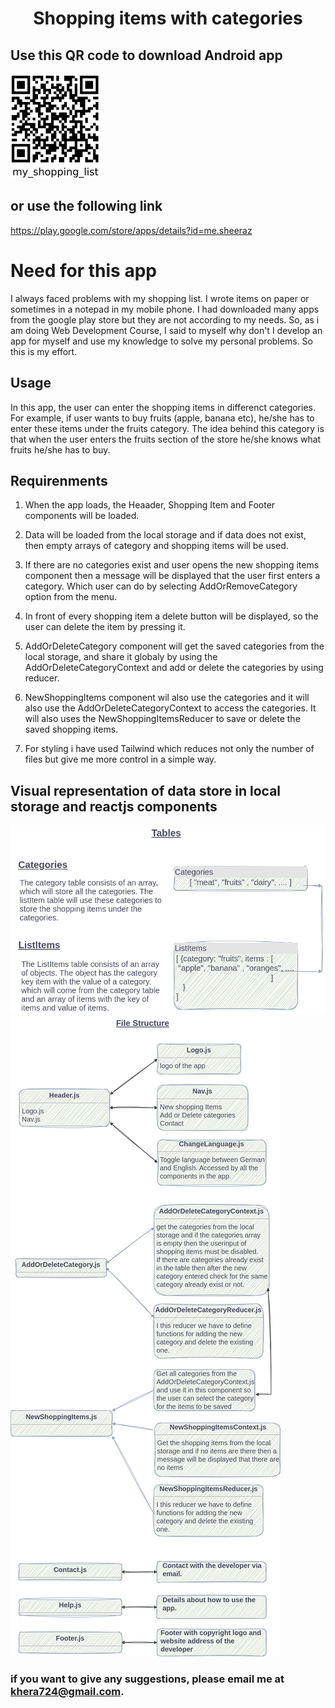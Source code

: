  <h1 style="text-align: center;">Shopping items with categories</h1>

## Use this QR code to download Android app

![alt text](./app_qr_code/my_shopping_app_qr_code.jpg)

## or use the following link

https://play.google.com/store/apps/details?id=me.sheeraz

# Need for this app

I always faced problems with my shopping list. I wrote items on paper or sometimes in a notepad in my mobile phone. I had downloaded many apps from the google play store but they are not according to my needs. So, as i am doing Web Development
Course, I said to myself why don't I develop an app for myself and use my knowledge
to solve my personal problems. So this is my effort.

## Usage

In this app, the user can enter the shopping items in differenct categories. For example, if user wants to buy fruits (apple, banana etc), he/she has to enter these items under the fruits category. The idea behind this category is that when the user enters the fruits section of the store he/she knows what fruits he/she has to buy.

## Requirenments

1.  When the app loads, the Heaader, Shopping Item and Footer components will be loaded.

2.  Data will be loaded from the local storage and if data does
    not exist, then empty arrays of category and shopping items will be used.

3.  If there are no categories exist and user opens the new
    shopping items component then a message will be displayed that the user first enters a category. Which user can do by selecting AddOrRemoveCategory option from the menu.

4.  In front of every shopping item a delete button will be
    displayed, so the user can delete the item by pressing it.

5.  AddOrDeleteCategory component will get the saved categories
    from the local storage, and share it globaly by using the AddOrDeleteCategoryContext and add or delete the categories by using reducer.

6.  NewShoppingItems component wil also use the categories and it
    will also use the AddOrDeleteCategoryContext to access the
    categories. It will also uses the NewShoppingItemsReducer to
    save or delete the saved shopping items.

7.  For styling i have used Tailwind which reduces not only the
    number of files but give me more control in a simple way.

## Visual representation of data store in local storage and reactjs components

![Alt text](src/assets/img/tableDiagram.png)
![Alt text](src/assets/img/filestructure.png)

### if you want to give any suggestions, please email me at <khera724@gmail.com>.
